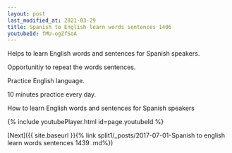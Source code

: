```yaml
---
layout: post
last_modified_at: 2021-03-29
title: Spanish to English learn words sentences 1406 
youtubeId: fMU-ogZfSoA
---
```

 
 
Helps to learn English words and sentences for Spanish speakers.

Opportunitiy to repeat the words sentences. 

Practice English language. 
 
10 minutes practice every day. 
 
How to learn English words and sentences for Spanish speakers 
 
{% include youtubePlayer.html id=page.youtubeId %}
 
 
[Next]({{ site.baseurl }}{% link  split1/_posts/2017-07-01-Spanish to english learn words sentences 1439 .md%})
 
